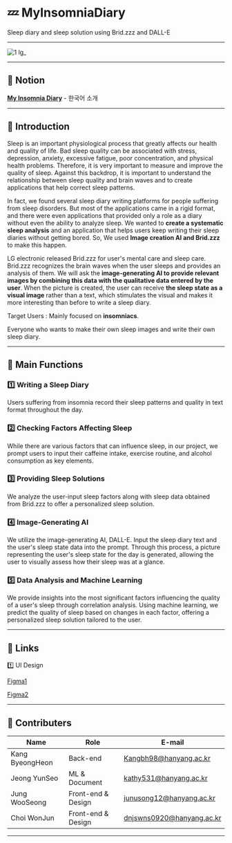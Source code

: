 # 💤 MyInsomniaDiary
Sleep diary and sleep solution using Brid.zzz and DALL-E
*****
  ![1 lg_](https://github.com/choijungkang/choijungkang/assets/145100780/3e6ee708-ebf0-4552-aee1-8fa501187feb)

*****
## 🌆 Notion
<a href="https://ringed-passive-29d.notion.site/MyInsomniaDiary-01951fc1923c458e9f89d6abb6a39dc9" target="_blank">**My Insomnia Diary**</a> - 한국어 소개


*****
## 🌆 Introduction
Sleep is an important physiological process that greatly affects our health and quality of life. Bad sleep quality can be associated with stress, depression, anxiety, excessive fatigue, poor concentration, and physical health problems. Therefore, it is very important to measure and improve the quality of sleep. Against this backdrop, it is important to understand the relationship between sleep quality and brain waves and to create applications that help correct sleep patterns. 

In fact, we found several sleep diary writing platforms for people suffering from sleep disorders. But most of the applications came in a rigid format, and there were even applications that provided only a role as a diary without even the ability to analyze sleep. We wanted to **create a systematic sleep analysis** and an application that helps users keep writing their sleep diaries without getting bored. So, We used **Image creation AI and Brid.zzz** to make this happen.

LG electronic released Brid.zzz for user's mental care and sleep care. Brid.zzz recognizes the brain waves when the user sleeps and provides an analysis of them. We will ask the **image-generating AI to provide relevant images by combining this data with the qualitative data entered by the user**. When the picture is created, the user can receive **the sleep state as a visual image** rather than a text, which stimulates the visual and makes it more interesting than before to write a sleep diary.
 
Target Users :
Mainly focused on **insomniacs**.

Everyone who wants to make their own sleep images and write their own sleep diary.

*****
## 🌆 Main Functions
### 1️⃣ Writing a Sleep Diary

Users suffering from insomnia record their sleep patterns and quality in text format throughout the day.

### 2️⃣ Checking Factors Affecting Sleep

While there are various factors that can influence sleep, in our project, we prompt users to input their caffeine intake, exercise routine, and alcohol consumption as key elements.

### 3️⃣ Providing Sleep Solutions

We analyze the user-input sleep factors along with sleep data obtained from Brid.zzz to offer a personalized sleep solution.

### 4️⃣ Image-Generating AI

We utilize the image-generating AI, DALL-E.
Input the sleep diary text and the user's sleep state data into the prompt.
Through this process, a picture representing the user's sleep state for the day is generated, allowing the user to visually assess how their sleep was at a glance.

### 5️⃣ Data Analysis and Machine Learning

We provide insights into the most significant factors influencing the quality of a user's sleep through correlation analysis.
Using machine learning, we predict the quality of sleep based on changes in each factor, offering a personalized sleep solution tailored to the user.

*****
## 🌆 Links
1️⃣ UI Design


<a href="https://www.figma.com/file/sYPRctHSKSINOswbzCGhcd/Untitled?type=design&node-id=35%3A77&mode=design&t=58YNTjPLGX9xnxbz-1" target="_blank">Figma1</a>


<a href="https://www.figma.com/file/9vGE6NIpQVL8gZSQULzJmX/%EC%A0%95%EC%9A%B0%EC%84%B1's-team-library?type=design&node-id=2312-16&mode=design" target="_blank">Figma2</a>

*****
## 🌆 Contributers
|**Name**|**Role**|**E-mail**|
|---|---|---|
|Kang ByeongHeon|Back-end|Kangbh98@hanyang.ac.kr|
|Jeong YunSeo|ML & Document|kathy531@hanyang.ac.kr|
|Jung WooSeong|Front-end & Design|junusong12@hanyang.ac.kr|
|Choi WonJun|Front-end & Design|dnjswns0920@hanyang.ac.kr|
*****


